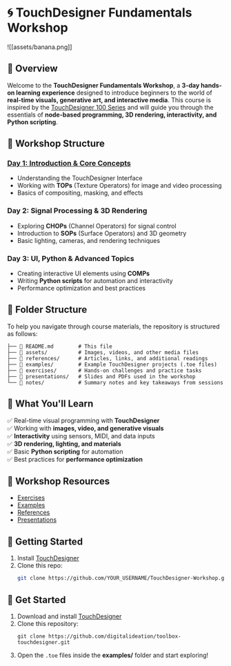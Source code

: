 # 🌀 TouchDesigner Fundamentals Workshop

![[assets/banana.png]]

## 🎯 Overview
Welcome to the **TouchDesigner Fundamentals Workshop**, a **3-day hands-on learning experience** designed to introduce beginners to the world of **real-time visuals, generative art, and interactive media**. This course is inspired by the [TouchDesigner 100 Series](https://learn.derivative.ca/courses/100-fundamentals/) and will guide you through the essentials of **node-based programming, 3D rendering, interactivity, and Python scripting**.

## 📅 Workshop Structure
### **[Day 1: Introduction & Core Concepts](day01.md)**
- Understanding the TouchDesigner Interface
- Working with **TOPs** (Texture Operators) for image and video processing
- Basics of compositing, masking, and effects

### **Day 2: Signal Processing & 3D Rendering**
- Exploring **CHOPs** (Channel Operators) for signal control
- Introduction to **SOPs** (Surface Operators) and 3D geometry
- Basic lighting, cameras, and rendering techniques

### **Day 3: UI, Python & Advanced Topics**
- Creating interactive UI elements using **COMPs**
- Writing **Python scripts** for automation and interactivity
- Performance optimization and best practices

## 📂 Folder Structure
To help you navigate through course materials, the repository is structured as follows:

```
├── 📜 README.md        # This file
├── 📁 assets/          # Images, videos, and other media files
├── 📁 references/      # Articles, links, and additional readings
├── 📁 examples/        # Example TouchDesigner projects (.toe files)
├── 📁 exercises/       # Hands-on challenges and practice tasks
├── 📁 presentations/   # Slides and PDFs used in the workshop
└── 📁 notes/           # Summary notes and key takeaways from sessions
```

## 🎨 What You'll Learn
✅ Real-time visual programming with **TouchDesigner**  
✅ Working with **images, video, and generative visuals**  
✅ **Interactivity** using sensors, MIDI, and data inputs  
✅ **3D rendering, lighting, and materials**  
✅ Basic **Python scripting** for automation  
✅ Best practices for **performance optimization**  

## 📂 Workshop Resources
- [Exercises](exercises/)
- [Examples](examples/)
- [References](references/)
- [Presentations](presentations/)

## 🚀 Getting Started
1. Install [TouchDesigner](https://derivative.ca/download)
2. Clone this repo:
   ```bash
   git clone https://github.com/YOUR_USERNAME/TouchDesigner-Workshop.git

## 🚀 Get Started
1. Download and install [TouchDesigner](https://derivative.ca/download)
2. Clone this repository:  
   ```
   git clone https://github.com/digitalideation/toolbox-touchdesigner.git
   ```
3. Open the `.toe` files inside the **examples/** folder and start exploring!